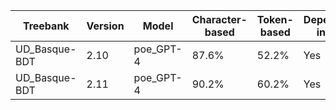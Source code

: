 | Treebank | Version | Model | Character-based | Token-based | Dependency-included | Sentence count |
| --- | --- | --- | --- | --- | --- | --- |
| UD_Basque-BDT | 2.10 | poe_GPT-4 | 87.6% | 52.2% | Yes | 500 |
| UD_Basque-BDT | 2.11 | poe_GPT-4 | 90.2% | 60.2% | Yes | 8 |

